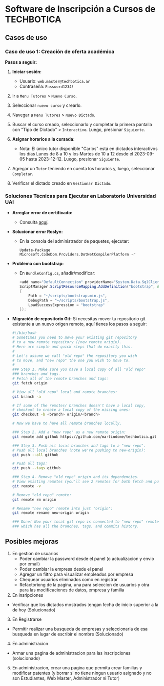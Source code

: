 # Software de Inscripción a Cursos de TECHBOTICA

## Casos de uso

### Caso de uso 1: Creación de oferta académica

**Pasos a seguir:**

1. **Iniciar sesión:** 
   - Usuario: `web.master@techbotica.ar`
   - Contraseña: `Password1234!`
   
2. Ir a `Menu Tutores` > `Nuevo Curso`.

3. Seleccionar `nuevo curso` y crearlo.

4. Navegar a `Menu Tutores` > `Nuevo Dictado`.

5. Buscar el curso creado, seleccionarlo y completar la primera pantalla con "Tipo de Dictado" > `Interactivo`. Luego, presionar `Siguiente`.

6. **Asignar horarios a la cursada:** 
   - Nota: El único tutor disponible "Carlos" está en dictados interactivos los días Lunes de 8 a 10 y los Martes de 10 a 12 desde el 2023-09-05 hasta 2023-12-12. Luego, presionar `Siguiente`.

7. Agregar un `Tutor` teniendo en cuenta los horarios y, luego, seleccionar `Completar`.

8. Verificar el dictado creado en `Gestionar Dictado`.

### Soluciones Técnicas para Ejecutar en Laboratorio Universidad UAI

- **Arreglar error de certificado:** 
  - Consulta [aquí](https://stackoverflow.com/questions/44066709/your-connection-is-not-private-neterr-cert-common-name-invalid).

- **Solucionar error Roslyn:** 
  - En la consola del administrador de paquetes, ejecutar: 
    ```
    Update-Package Microsoft.CodeDom.Providers.DotNetCompilerPlatform -r
    ```

- **Problema con bootstrap:** 
  - En `BundleConfig.cs`, añadir/modificar:
    ```csharp
    <add name="DefaultConnection" providerName="System.Data.SqlClient" connectionString="Data Source=.;Initial Catalog=Techbotica;Integrated Security=True;"
    ScriptManager.ScriptResourceMapping.AddDefinition("bootstrap", new ScriptResourceDefinition
    {
        Path = "~/scripts/bootstrap.min.js",
        DebugPath = "~/scripts/bootstrap.js",
        LoadSuccessExpression = "bootstrap"
    });
    ```

- **Migración de repositorio Git:**
  Si necesitas mover tu repositorio git existente a un nuevo origen remoto, aquí tienes los pasos a seguir:
  
  ```bash
  #!/bin/bash
  # Sometimes you need to move your existing git repository
  # to a new remote repository (/new remote origin).
  # Here are simple and quick steps that do exactly this.
  #
  # Let's assume we call "old repo" the repository you wish
  # to move, and "new repo" the one you wish to move to.
  #
  ### Step 1. Make sure you have a local copy of all "old repo"
  ### branches and tags.
  # Fetch all of the remote branches and tags:
  git fetch origin

  # View all "old repo" local and remote branches:
  git branch -a

  # If some of the remotes/ branches doesn't have a local copy,
  # checkout to create a local copy of the missing ones:
  git checkout -b <branch> origin/<branch>

  # Now we have to have all remote branches locally.

  ### Step 2. Add a "new repo" as a new remote origin:
  git remote add github https://github.com/martindome/techbotica.git

  ### Step 3. Push all local branches and tags to a "new repo".
  # Push all local branches (note we're pushing to new-origin):
  git push --all github

  # Push all tags:
  git push --tags github

  ### Step 4. Remove "old repo" origin and its dependencies.
  # View existing remotes (you'll see 2 remotes for both fetch and push)
  git remote -v

  # Remove "old repo" remote:
  git remote rm origin

  # Rename "new repo" remote into just 'origin':
  git remote rename new-origin origin

  ### Done! Now your local git repo is connected to "new repo" remote
  ### which has all the branches, tags, and commits history.


## Posibles mejoras

1. En gestion de usuarios
    - Poder cambiar la password desde el panel  (o actualizacion y envio por email)
    - Poder cambiar la empresa desde el panel
    - Agregar un filtro para visualizar empleados por empresa
    - Chequear usuarios eliminados como en registrar
    - Refactoriong de la pagina, una para seleccion de usuarios y otra para las modificaciones de datos, empresa y familia
2. En insripciones
  - Verificar que los dictados mostrados tengan fecha de inicio superior a la de hoy (Solucionado)
3. En Registrarse
  - Permitir realizar una busqueda de empresas y seleccionarla de esa busqueda en lugar de escribir el nombre (Solucionado)
4. En administracion
  - Armar una pagina de administracion para las inscripciones (solucionado)
5. En administracion, crear una pagina que permita crear familias y modificar patentes (y borrar si no tiene ningun usuario asignado y no son Estudiantes, Web Master, Administrador ni Tutor)

